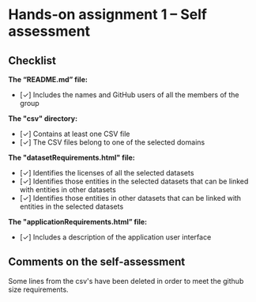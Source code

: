 # Hands-on assignment 1 – Self assessment

## Checklist

**The “README.md” file:**

- [✓] Includes the names and GitHub users of all the members of the group

**The "csv" directory:**

- [✓] Contains at least one CSV file 
- [✓] The CSV files belong to one of the selected domains

**The "datasetRequirements.html" file:**

- [✓] Identifies the licenses of all the selected datasets
- [✓] Identifies those entities in the selected datasets that can be linked with entities in other datasets
- [✓] Identifies those entities in other datasets that can be linked with entities in the selected datasets 

**The "applicationRequirements.html” file:**

- [✓] Includes a description of the application user interface

## Comments on the self-assessment
Some lines from the csv's have been deleted in order to meet the github size requirements.

